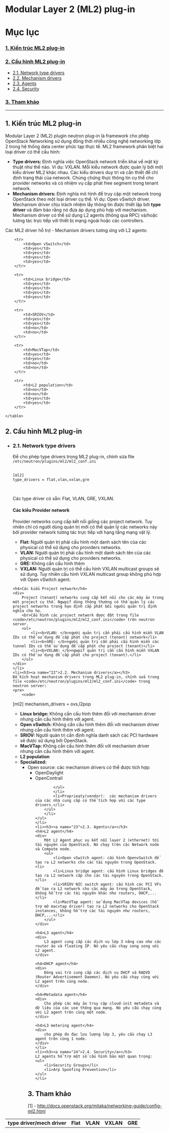 # Modular Layer 2 (ML2) plug-in
# Mục lục
<h3><a href="#arch">1. Kiến trúc ML2 plug-in</a></h3>
<h3><a href="#cfg">2. Cấu hình ML2 plug-in</a></h3>
<ul>
    <li><a href="#21">2.1. Network type drivers</a></li>
    <li><a href="#22">2.2. Mechanism drivers</a></li>
    <li><a href="#23">2.3. Agents</a></li>
    <li><a href="#24">2.4. Security</a></li>
</ul>
<h3><a href="#ref">3. Tham khảo</a></h3>

---

<h2><a name="arch">1. Kiến trúc ML2 plug-in</a></h2>
<div>
    Modular Layer 2 (ML2) plugin neutron plug-in là framework cho phép OpenStack Networking sử dụng đồng thời nhiều công nghệ networking lớp 2 trong hệ thống data center phức tạp thực tế. ML2 framework phân biệt hai loại driver có thể cấu hình:
    <ul>
        <li><b>Type drivers: </b>
        Định nghĩa việc OpenStack network triển khai về mặt kỹ thuật như thế nào. Ví dụ: VXLAN.
        Mỗi kiểu network được quản lý bởi một kiểu driver ML2 khác nhau. Các kiểu drivers duy trì và cần thiết để chỉ định trạng thái của network. Chúng chứng thực thông tin cụ thể cho provider networks và có nhiệm vụ cấp phát free segment trong tenant network.
        </li>
        <li><b>Mechanism drivers: </b>
        Định nghĩa mô hình để truy cập một network trong OpenStack theo một loại driver cụ thể. Ví dụ: Open vSwitch driver.
        <br>Mechanism driver chịu trách nhiệm lấy thông tin được thiết lập bởi <b>type driver</b> và đảm bảo rằng nó đựa áp dụng phù hợp với mechanism. Mechanism driver có thể sử dụng L2 agents (thông qua RPC) và/hoặc tương tác trực tiếp với thiết bị mạng ngoài hoặc các controllers.
        </li>
    </ul>
    Các ML2 driver hỗ trợ - Mechanism drivers tương ứng với L2 agents:
    <table>
        <tr>
            <td><b>type driver/mech driver</b></td>
            <td><b>Flat</b></td>
            <td><b>VLAN</b></td>
            <td><b>VXLAN</b></td>
            <td><b>GRE</b></td>
        </tr>

        <tr>
            <td>Open vSwitch</td>
            <td>yes</td>
            <td>yes</td>
            <td>yes</td>
            <td>yes</td>
        </tr>

        <tr>
            <td>Linux bridge</td>
            <td>yes</td>
            <td>yes</td>
            <td>yes</td>
            <td>yes</td>
        </tr>

        <tr>
            <td>SRIOV</td>
            <td>yes</td>
            <td>yes</td>
            <td>no</td>
            <td>no</td>
        </tr>

        <tr>
            <td>MacVTap</td>
            <td>yes</td>
            <td>yes</td>
            <td>no</td>
            <td>no</td>
        </tr>

        <tr>
            <td>L2 population</td>
            <td>no</td>
            <td>no</td>
            <td>yes</td>
            <td>yes</td>
        </tr>

    </table>
</div>
<h2><a name="cfg">2. Cấu hình ML2 plug-in</a></h2>
<ul>
    <li><h3><a name="21">2.1. Network type drivers</a></h3>
    Để cho phép type drivers trong ML2 plug-in, chỉnh sửa file <code>/etc/neutron/plugins/ml2/ml2_conf.ini</code>
    <pre>
        <code>
[ml2]
type_drivers = flat,vlan,vxlan,gre
        </code>
    </pre>
    Các type driver có sẵn: Flat, VLAN, GRE, VXLAN.
    <h4>Các kiểu Provider network</h4>
    <div>
        Provider networks cung cấp kết nối giống các project network. Tuy nhiên chỉ có người dùng quản trị mới có thể quản lý các networks này bởi provider network tương tác trực tiếp với hạng tầng mạng vật lý.
        <ul>
            <li><b>Flat: </b>Người quản trị phải cấu hình một danh sách tên của các physical có thể sử dụng cho providers networks.</li>
            <li><b>VLAN: </b>Người quản trị phải cấu hình một danh sách tên của các physical có thể sử dụng cho providers networks.</li>
            <li><b>GRE: </b>Không cần cấu hình thêm</li>
            <li><b>VXLAN: </b>Người quản trị có thể cấu hình VXLAN multicast groups sẽ sử dụng. Tuy nhiên cấu hình VXLAN multicast group không phù hợp với Open vSwitch agent.</li>
        </ul>
    </div>

    <h4>Các kiểu Project network</h4>
    <div>
        Project (tenant) networks cung cấp kết nối cho các máy ảo trong một project cụ thể. Ngwpif dùng thông thường có thể quản lý các project networks trong hạn định cấp phát bởi người quản trị định nghĩa cho họ.
        <br>Cấu hình các project network được đặt trong file <code>/etc/neutron/plugins/ml2/ml2_conf.ini</code> trên neutron server.
        <ul>
            <li><b>VLAN: </b>người quản trị cần phải cấu hình miền VLAN IDs có thể sử dụng để cấp phát cho project (tenant) network</li>
            <li><b>GRE: </b>người quản trị cần phải cấu hình miền các tunnel IDs có thể sử dụng để cấp phát cho project (tenant)</li>
            <li><b>VXLAN: </b>ngwpif quản trị cần cấu hình miền VXLAN IDs có thể sử dụng để cấp phát cho project (tenant).</li>
        </ul>
    </div>
    </li>
    <li><h3><a name="22">2.2. Mechanism drivers</a></h3>
    Để kích hoạt mechanism drivers trong ML2 plug-in, chỉnh sửa trong file <code>/etc/neutron/plugins/ml2/ml2_conf.ini</code> trong neutron server:
    <pre>
        <code>
[ml2]
mechanism_drivers = ovs,l2pop
        </code>
    </pre>
    <ul>
        <li><b>Linux bridge: </b>Không cần cấu hình thêm đối với mechanism driver nhưng cần cấu hình thêm với agent.</li>
        <li><b>Open vSwitch: </b>Không cần cấu hình thêm đối với mechanism driver nhưng cần cấu hình thêm với agent.</li>
        <li><b>SRIOV: </b>Người quản trị cần định nghĩa danh sách các PCI hardware sẽ được sử dụng bởi OpenStack.</li>
        <li><b>MacVTap: </b>Không cần cấu hình thêm đối với mechanism driver nhưng cần cấu hình thêm với agent.</li>
        <li><b>L2 population</b></li>
        <li><b>Specialized: </b>
        <ul>
            <li>Open source: các mechanism drivers có thể được tích hợp:
            <ul>
                <li>OpenDaylight</li>
                <li>OpenContrail</li>
            </ul>
            <ul>
                
            </ul>
            </li>
            <li>Proprieaty(vendor):  các mechanism drivers của các nhà cung cấp có thể tích hợp với các type drivers.</li>
        </ul>
        </li>
    </ul>
    </li>
    <li><h3><a name="23">2.3. Agents</a></h3>
    <h4>L2 agent</h4>
    <div>
        Một L2 Agent phục vụ kết nối layer 2 (ethernet) tới tài nguyên của OpenStack. Nó chạy trên các Network node và Compute node.
        <ul>
            <li>Open vSwitch agent: cấu hình OpenvSwitch để tạo ra L2 networks cho các tài nguyên trong OpenStack.<li>
            <li>Linux bridge agent: cấu hình Linux bridges để tạo ra L2 network cấp cho các tài nguyên trong OpenStack.</li>
            <li>SRIOV NIC switch agent: cấu hình các PCI VFs để tạo ra L2 network cho các máy ảo trong OpenStack, không hỗ trợ các tài nguyên khác như routers, DHCP,...</li>
            <li>MacVTap agent: sử dụng MacVTap devices (hỗ trợ mở macvtap driver) tạo ra L2 networks cho OpenStack instances, không hỗ trợ các tài nguyên như routers, DHCP,...</li>
        </ul>
    </div>

    <h4>L3 agent</h4>
    <div>
        L3 agent cung cấp các dịch vụ lớp 3 nâng cao như các router ảo và floating ÍP. Nó yêu cầu chạy song song với L2 agent.
    </div>

    <h4>DHCP agent</h4>
    <div>
        Đóng vai trò cung cấp các dịch vụ DHCP và RADVD (Router Advertisement Daemon). Nó yêu cầu chạy cùng với L2 agent trên cùng node.
    </div>

    <h4>Metadata agent</h4>
    <div>
        Cho phép các máy ảo truy cập cloud-init metadata và dữ liệu của các use thông qua mạng. Nó yêu cầu chạy cùng với L2 agent trên cùng một node. 
    </div>

    <h4>L3 metering agent</h4>
    <div>
        cho phép đo đạc lưu lượng lớp 3, yêu cầu chạy L3 agent trên cùng 1 node.
    </div>
    </li>
    <li><h3><a name="24">2.4. Security</a></h3>
    L2 agents hỗ trợ một số cấu hình bảo mật quan trọng:
    <ul>
        <li>Security Groups</li>
        <li>Arp Spoofing Prevention</li>
    </ul>
    </li>
</ul>
<h2><a name="ref">3. Tham khảo</a></h2>
<div>
    [1] - <a href="http://docs.openstack.org/mitaka/networking-guide/config-ml2.html">http://docs.openstack.org/mitaka/networking-guide/config-ml2.html</a>
</div>